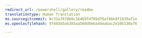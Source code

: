 ```yaml
---
redirect_url: /powershell/gallery/readme
translationtype: Human Translation
ms.sourcegitcommit: 8c31a7878b8c16469fd709d76af8bb9f1b39af1e
ms.openlocfilehash: 97403b5ae385aa568d0eba44eabac2e10b130a76

---
```




<!--HONumber=Jul16_HO5-->


